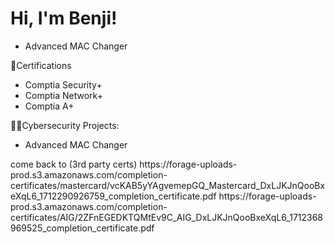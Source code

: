 <h1> Hi, I'm Benji! </h1>

- Advanced MAC Changer
</h2> 📜Certifications </h2>

- Comptia Security+
- Comptia Network+
- Comptia A+

</h3>👨‍💻Cybersecurity Projects: </h3>

-  Advanced MAC Changer


</h3> come back to (3rd party certs)</h3>
https://forage-uploads-prod.s3.amazonaws.com/completion-certificates/mastercard/vcKAB5yYAgvemepGQ_Mastercard_DxLJKJnQooBxeXqL6_1712290926759_completion_certificate.pdf
https://forage-uploads-prod.s3.amazonaws.com/completion-certificates/AIG/2ZFnEGEDKTQMtEv9C_AIG_DxLJKJnQooBxeXqL6_1712368969525_completion_certificate.pdf
